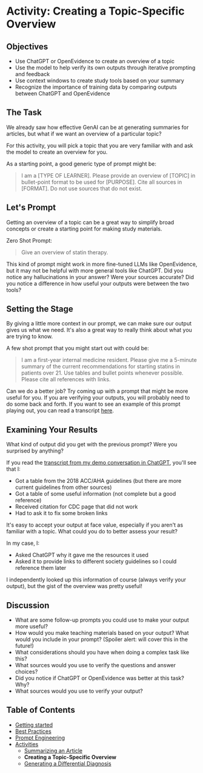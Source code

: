 # Activity: Creating a Topic-Specific Overview

## Objectives
- Use ChatGPT or OpenEvidence to create an overview of a topic
- Use the model to help verify its own outputs through iterative prompting and feedback
- Use context windows to create study tools based on your summary
- Recognize the importance of training data by comparing outputs between ChatGPT and OpenEvidence

## The Task
We already saw how effective GenAI can be at generating summaries for articles, but what if we want an overview of a particular topic?

For this activity, you will pick a topic that you are very familiar with and ask the model to create an overview for you.

As a starting point, a good generic type of prompt might be:

>I am a [TYPE OF LEARNER]. Please provide an overview of [TOPIC] in bullet-point format to be used for [PURPOSE]. Cite all sources in [FORMAT]. Do not use sources that do not exist.

## Let's Prompt
Getting an overview of a topic can be a great way to simplify broad concepts or create a starting point for making study materials.

Zero Shot Prompt:
> Give an overview of statin therapy.

This kind of prompt might work in more fine-tuned LLMs like OpenEvidence, but it may not be helpful with more general tools like ChatGPT. Did you notice any hallucinations in your answer? Were your sources accurate? Did you notice a difference in how useful your outputs were between the two tools? 

## Setting the Stage
By giving a little more context in our prompt, we can make sure our output gives us what we need. It's also a great way to really think about what you are trying to know.

A few shot prompt that you might start out with could be:
> I am a first-year internal medicine resident. Please give me a 5-minute summary of the current recommendations for starting statins in patients over 21. Use tables and bullet points whenever possible. Please cite all references with links.

Can we do a better job? Try coming up with a prompt that might be more useful for you. If you are verifying your outputs, you will probably need to do some back and forth. If you want to see an example of this prompt playing out, you can read a transcript [here](https://chatgpt.com/share/678ff45b-fe50-800f-8ddc-fee05b4e8355). 

## Examining Your Results

What kind of output did you get with the previous prompt? Were you surprised by anything? 

If you read the [transcript from my demo conversation in ChatGPT](https://chatgpt.com/share/678ff45b-fe50-800f-8ddc-fee05b4e8355), you'll see that I:
- Got a table from the 2018 ACC/AHA guidelines (but there are more current guidelines from other sources)
- Got a table of some useful information (not complete but a good reference)
- Received citation for CDC page that did not work
- Had to ask it to fix some broken links

It's easy to accept your output at face value, especially if you aren't as familiar with a topic. What could you do to better assess your result? 

In my case, I: 
- Asked ChatGPT why it gave me the resources it used
- Asked it to provide links to different society guidelines so I could reference them later

I independently looked up this information of course (always verify your output), but the gist of the overview was pretty useful!

## Discussion

- What are some follow-up prompts you could use to make your output more useful?
- How would you make teaching materials based on your output? What would you include in your prompt? (Spoiler alert: will cover this in the future!)
- What considerations should you have when doing a complex task like this?
- What sources would you use to verify the questions and answer choices?
- Did you notice if ChatGPT or OpenEvidence was better at this task? Why?
- What sources would you use to verify your output?

## Table of Contents
- [Getting started](getting_started.html)
- [Best Practices](best_practices.html)
- [Prompt Engineering](prompt_engineering.html)
- [Activities](activities.html)
	- [Summarizing an Article](article_summary.html)
	- **Creating a Topic-Specific Overview**
	- [Generating a Differential Diagnosis](differential_diagnosis.html)
